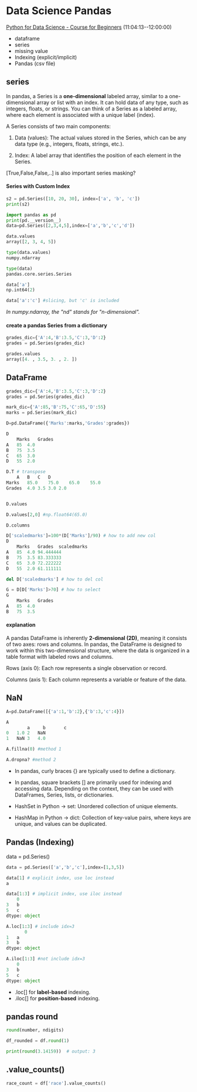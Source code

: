 
# Data Science Pandas

[Python for Data Science - Course for Beginners](https://www.youtube.com/watch?v=LHBE6Q9XlzI)
(11:04:13--12:00:00)


- dataframe
- series
- missing value
- Indexing (explicit/implicit)
- Pandas (csv file)

## series
In pandas, a Series is a **one-dimensional** labeled array, similar to a one-dimensional array or list with an index. It can hold data of any type, such as integers, floats, or strings. You can think of a Series as a labeled array, where each element is associated with a unique label (index).

A Series consists of two main components:

1. Data (values): The actual values stored in the Series, which can be any data type (e.g., integers, floats, strings, etc.).

2. Index: A label array that identifies the position of each element in the Series.

[True,False,False,..] is also important series masking?

#### Series with Custom Index
```python
s2 = pd.Series([10, 20, 30], index=['a', 'b', 'c'])
print(s2)
```

```python
import pandas as pd
print(pd.__version__)
data=pd.Series([2,3,4,5],index=['a','b','c','d'])

data.values
array([2, 3, 4, 5])

type(data.values)
numpy.ndarray

type(data)
pandas.core.series.Series

data['a']
np.int64(2)

data['a':'c'] #slicing, but 'c' is included
```
*In numpy.ndarray, the "nd" stands for "n-dimensional".*

#### create a pandas Series from a dictionary
```python
grades_dic={'A':4,'B':3.5,'C':3,'D':2}
grades = pd.Series(grades_dic)

grades.values
array([4. , 3.5, 3. , 2. ])
```

## DataFrame
```python
grades_dic={'A':4,'B':3.5,'C':3,'D':2}
grades = pd.Series(grades_dic)

mark_dic={'A':85,'B':75,'C':65,'D':55}
marks = pd.Series(mark_dic)

D=pd.DataFrame({'Marks':marks,'Grades':grades})

D
	Marks	Grades
A	85	4.0
B	75	3.5
C	65	3.0
D	55	2.0

D.T # transpose
	A	B	C	D
Marks	85.0	75.0	65.0	55.0
Grades	4.0	3.5	3.0	2.0


D.values

D.values[2,0] #np.float64(65.0)

D.columns

D['scaledmarks']=100*(D['Marks']/90) # how to add new col
D
	Marks	Grades	scaledmarks
A	85	4.0	94.444444
B	75	3.5	83.333333
C	65	3.0	72.222222
D	55	2.0	61.111111

del D['scaledmarks'] # how to del col

G = D[D['Marks']>70] # how to select
G
	Marks	Grades
A	85	4.0
B	75	3.5


```

#### explanation
A pandas DataFrame is inherently **2-dimensional (2D)**, meaning it consists of two axes: rows and columns. In pandas, the DataFrame is designed to work within this two-dimensional structure, where the data is organized in a table format with labeled rows and columns.

Rows (axis 0): Each row represents a single observation or record.

Columns (axis 1): Each column represents a variable or feature of the data.


## NaN
```python
A=pd.DataFrame([{'a':1,'b':2},{'b':3,'c':4}])

A
        a     b       c
0	1.0	2	NaN
1	NaN	3	4.0

A.fillna(0) #method 1

A.dropna? #method 2

```
- In pandas, curly braces {} are typically used to define a dictionary.
- In pandas, square brackets [] are primarily used for indexing and accessing data. Depending on the context, they can be used with DataFrames, Series, lists, or dictionaries.

- HashSet in Python → set: Unordered collection of unique elements.
- HashMap in Python → dict: Collection of key-value pairs, where keys are unique, and values can be duplicated.

## Pandas (Indexing)
data = pd.Series()
```python
data = pd.Series(['a','b','c'],index=[1,3,5])

data[1] # explicit index, use loc instead
a

data[1:3] # implicit index, use iloc instead
	0
3	b
5	c
dtype: object

A.loc[1:3] # include idx=3
       0
1	a
3	b
dtype: object

A.iloc[1:3] #not include idx=3
	0
3	b
5	c
dtype: object

```
- .loc[] for **label-based** indexing.
- .iloc[] for **position-based** indexing.


## pandas round
```python
round(number, ndigits)

df_rounded = df.round(1)

print(round(3.14159))  # output: 3
```

## .value_counts()
```python
race_count = df['race'].value_counts()
```
